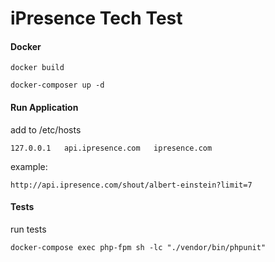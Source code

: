 # iPresence Tech Test

#### Docker

```
docker build
```

```
docker-composer up -d
```

#### Run Application

add to /etc/hosts

```
127.0.0.1   api.ipresence.com   ipresence.com
```

example:

```
http://api.ipresence.com/shout/albert-einstein?limit=7
```

#### Tests

run tests

```
docker-compose exec php-fpm sh -lc "./vendor/bin/phpunit"
````
